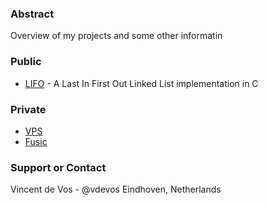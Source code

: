### Abstract
Overview of my projects and some other informatin

### Public
* [LIFO](http://vdevos.github.io/C-LIFO/) - A Last In First Out Linked List implementation in C

### Private
* [VPS](https://github.com/vdevos/VPS)
* [Fusic](https://github.com/vdevos/fusic)

### Support or Contact
Vincent de Vos - @vdevos
Eindhoven, Netherlands

